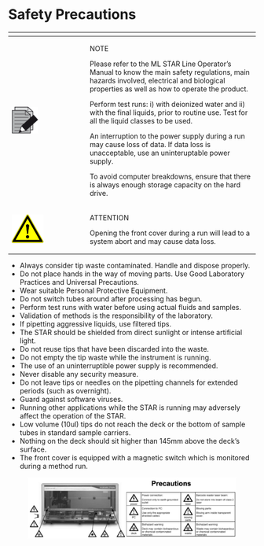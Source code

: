 # Safety Precautions

<table data-header-hidden><thead><tr><th width="145"></th><th></th></tr></thead><tbody><tr><td><img src="../../.gitbook/assets/image (10) (1) (1) (1) (1) (1).png" alt="" data-size="original"></td><td><p>NOTE</p><p>Please refer to the ML STAR Line Operator’s Manual to know the main safety regulations, main hazards involved, electrical and biological properties as well as how to operate the product.</p><p>Perform test runs: i) with deionized water and ii) with the final liquids, prior to routine use. Test for all the liquid classes to be used.</p><p>An interruption to the power supply during a run may cause loss of data. If data loss is unacceptable, use an uninteruptable power supply.</p><p>To avoid computer breakdowns, ensure that there is always enough storage capacity on the hard drive.</p></td></tr><tr><td><img src="../../.gitbook/assets/image (9) (1) (1) (1) (1) (1).png" alt=""></td><td><p>ATTENTION</p><p>Opening the front cover during a run will lead to a system abort and may cause data loss.</p></td></tr></tbody></table>

* Always consider tip waste contaminated. Handle and dispose properly.
* Do not place hands in the way of moving parts. Use Good Laboratory Practices and Universal Precautions.
* Wear suitable Personal Protective Equipment.&#x20;
* Do not switch tubes around after processing has begun.&#x20;
* Perform test runs with water before using actual fluids and samples.&#x20;
* Validation of methods is the responsibility of the laboratory.&#x20;
* If pipetting aggressive liquids, use filtered tips.&#x20;
* The STAR should be shielded from direct sunlight or intense artificial light.&#x20;
* Do not reuse tips that have been discarded into the waste.&#x20;
* Do not empty the tip waste while the instrument is running.&#x20;
* The use of an uninterruptible power supply is recommended.&#x20;
* Never disable any security measure.
* Do not leave tips or needles on the pipetting channels for extended periods (such as overnight).&#x20;
* Guard against software viruses.&#x20;
* Running other applications while the STAR is running may adversely affect the operation of the STAR.&#x20;
* Low volume (10ul) tips do not reach the deck or the bottom of sample tubes in standard sample carriers.&#x20;
* Nothing on the deck should sit higher than 145mm above the deck’s surface.
* The front cover is equipped with a magnetic switch which is monitored during a method run.

<figure><img src="../../.gitbook/assets/image (5) (1) (1) (1) (1) (1) (1) (1) (1) (1).png" alt=""><figcaption></figcaption></figure>
